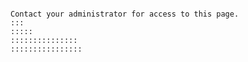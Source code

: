 
```# This content is protected with AES encryption.

Contact your administrator for access to this page.
:::
:::::
:::::::::::::::
::::::::::::::::
